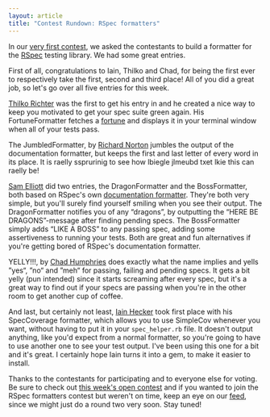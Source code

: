 ```yaml
---
layout: article
title: "Contest Rundown: RSpec formatters"
---
```


In our [very first contest](http://codebrawl.com/rspec-formatters), we asked the contestants to build a formatter for the [RSpec](http://relishapp.com/rspec) testing library. We had some great entries.

First of all, congratulations to Iain, Thilko and Chad, for being the first ever to respectively take the first, second and third place! All of you did a great job, so let's go over all five entries for this week.

[Thilko Richter](http://codebrawl.com/users/blackhacker) was the first to get his entry in and he created a nice way to keep you motivated to get your spec suite green again. His FortuneFormatter fetches a [fortune](http://brenocon.com/fortune.cgi) and displays it in your terminal window when all of your tests pass.

The JumbledFormatter, by [Richard Norton](http://codebrawl.com/users/rwtnorton) jumbles the output of the documentation formatter, but keeps the first and last letter of every word in its place. It is raelly ssprurinig to see how lbiegle jlmeubd txet lkie this can raelly be!

[Sam Elliott](http://codebrawl.com/users/lenary) did two entries, the DragonFormatter and the BossFormatter, both based on RSpec's own [documentation formatter](http://). They're both very simple, but you'll surely find yourself smiling when you see their output. The DragonFormatter notifies you of any &ldquo;dragons&rdquo;, by outputting the &ldquo;HERE BE DRAGONS&rdquo;-message after finding pending specs. The BossFormatter simply adds &ldquo;LIKE A BOSS&rdquo; to any passing spec, adding some assertiveness to running your tests. Both are great and fun alternatives if you're getting bored of RSpec's documentation formatter.

YELLY!!!, by [Chad Humphries](http://codebrawl.com/users/spicycode) does exactly what the name implies and yells &rdquo;yes&ldquo;, &rdquo;no&ldquo; and &rdquo;meh&ldquo; for passing, failing and pending specs. It gets a bit yelly (pun intended) since it starts screaming after every spec, but it's a great way to find out if your specs are passing when you're in the other room to get another cup of coffee.

And last, but certainly not least, [Iain Hecker](http://codebrawl.com/users/iain) took first place with his SpecCoverage formatter, which allows you to use SimpleCov whenever you want, without having to put it in your `spec_helper.rb` file. It doesn't output anything, like you'd expect from a normal formatter, so you're going to have to use another one to see your test output. I've been using this one for a bit and it's great. I certainly hope Iain turns it into a gem, to make it easier to install.

Thanks to the contestants for participating and to everyone else for voting. Be sure to check out [this week's open contest](http://codebrawl.com) and if you wanted to join the RSpec formatters contest but weren't on time, keep an eye on our [feed](http://feeds.feedburner.com/codebrawl), since we might just do a round two very soon. Stay tuned!
